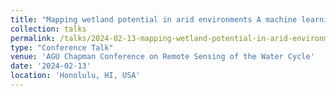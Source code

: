 ```yaml
---
title: "Mapping wetland potential in arid environments A machine learning approach with geospatial interpretability"
collection: talks
permalink: /talks/2024-02-13-mapping-wetland-potential-in-arid-environments-a-m
type: "Conference Talk"
venue: 'AGU Chapman Conference on Remote Sensing of the Water Cycle'
date: '2024-02-13'
location: 'Honolulu, HI, USA'
---
```


